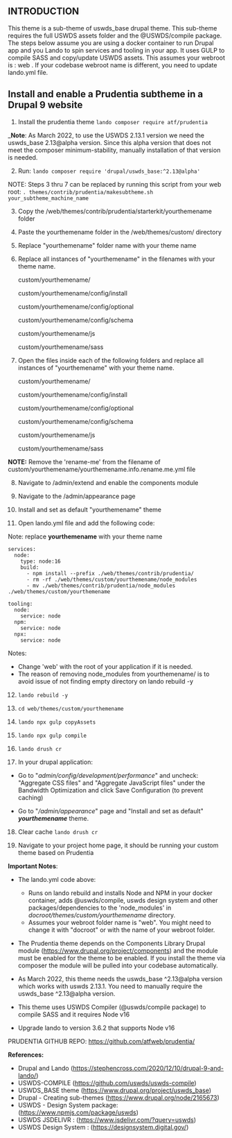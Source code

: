 
INTRODUCTION
------------
This theme is a sub-theme of uswds_base drupal theme. 
This sub-theme requires the full USWDS assets folder and the @USWDS/compile package.
The steps below assume you are using a docker container to run Drupal app and you Lando to spin services and tooling in your app.
It uses GULP to compile SASS and copy/update USWDS assets.
This assumes your webroot is : web . If your codebase webroot name is different, you need to update lando.yml file.

Install and enable a Prudentia subtheme in a Drupal 9 website
-------------------------------------------------------------
1. Install the prudentia theme `lando composer require atf/prudentia`

_**Note**: As March 2022, to use the USWDS 2.13.1 version we need the uswds_base 2.13@alpha version. Since this alpha version that does not meet the composer minimum-stability, manually installation of that version is needed.

2. Run: `lando composer require 'drupal/uswds_base:^2.13@alpha'`

NOTE: Steps 3 thru 7 can be replaced by running this script from your web root:  `. themes/contrib/prudentia/makesubtheme.sh your_subtheme_machine_name`

3. Copy the /web/themes/contrib/prudentia/starterkit/yourthemename folder 

4. Paste the yourthemename folder in the /web/themes/custom/ directory

5. Replace "yourthemename" folder name with your theme name

6. Replace all instances of "yourthemename" in the filenames with your theme name.

     custom/yourthemename/

     custom/yourthemename/config/install

     custom/yourthemename/config/optional

     custom/yourthemename/config/schema

     custom/yourthemename/js

     custom/yourthemename/sass

7. Open the files inside each of the following folders and replace all instances of "yourthemename" with your theme name.

     custom/yourthemename/

     custom/yourthemename/config/install

     custom/yourthemename/config/optional

     custom/yourthemename/config/schema

     custom/yourthemename/js

     custom/yourthemename/sass


**NOTE:** Remove the 'rename-me' from the filename of  custom/yourthemename/yourthemename.info.rename.me.yml file


8. Navigate to /admin/extend and enable the components module

9. Navigate to the /admin/appearance page

10. Install and set as default "yourthemename" theme

11. Open lando.yml file and add the following code:

Note: replace **yourthemename** with your theme name
```
services:
  node:
    type: node:16
    build:
      - npm install --prefix ./web/themes/contrib/prudentia/
      - rm -rf ./web/themes/custom/yourthemename/node_modules
      - mv ./web/themes/contrib/prudentia/node_modules ./web/themes/custom/yourthemename
      
tooling:
  node:
    service: node
  npm:
    service: node
  npx:
    service: node
```
Notes: 
- Change 'web' with the root of your application if it is needed.
- The reason of removing node_modules from yourthemename/ is to avoid issue of not finding empty directory on lando rebuild -y


12. `lando rebuild -y`

13. `cd web/themes/custom/yourthemename`

14. `lando npx gulp copyAssets`

15. `lando npx gulp compile`

16. `lando drush cr`

17. In your drupal application:

   - Go to "*admin/config/development/performance*" and uncheck: "Aggregate CSS files" and "Aggregate JavaScript files" under the Bandwidth Optimization and click Save Configuration (to prevent caching)

   - Go to "*/admin/appearance*" page and "Install and set as default" ***yourthemename*** theme.

18. Clear cache `lando drush cr`

19. Navigate to your project home page, it should be running your custom theme based on Prudentia

**Important Notes**:
- The lando.yml code above:
  - Runs on lando rebuild and installs  Node and NPM in your docker container, adds @uswds/compile, uswds design system and other packages/dependencies to the 'node_modules' in *docroot/themes/custom/yourthemename* directory.
  - Assumes your webroot folder name is "web". You might need to change it with "docroot" or with the name of your webroot folder. 

- The Prudentia theme depends on the Components Library Drupal module (https://www.drupal.org/project/components) and the module must be enabled for the theme to be enabled. If you install the theme via composer the module will be pulled into your codebase automatically.

- As March 2022, this theme needs the uswds_base ^2.13@alpha version which works with uswds 2.13.1. You need to manually require the uswds_base ^2.13@alpha version. 

- This theme uses USWDS Compiler (@uswds/compile package) to compile SASS and it requires Node v16

- Upgrade lando to version 3.6.2 that supports Node v16


PRUDENTIA GITHUB REPO: https://github.com/atfweb/prudentia/

**References:**
- Drupal and Lando (https://stephencross.com/2020/12/10/drupal-9-and-lando/)
- USWDS-COMPILE (https://github.com/uswds/uswds-compile)
- USWDS_BASE theme (https://www.drupal.org/project/uswds_base)
- Drupal - Creating sub-themes (https://www.drupal.org/node/2165673)
- USWDS - Design System package: (https://www.npmjs.com/package/uswds)
- USWDS JSDELIVR : (https://www.jsdelivr.com/?query=uswds)
- USWDS Design System : (https://designsystem.digital.gov/)